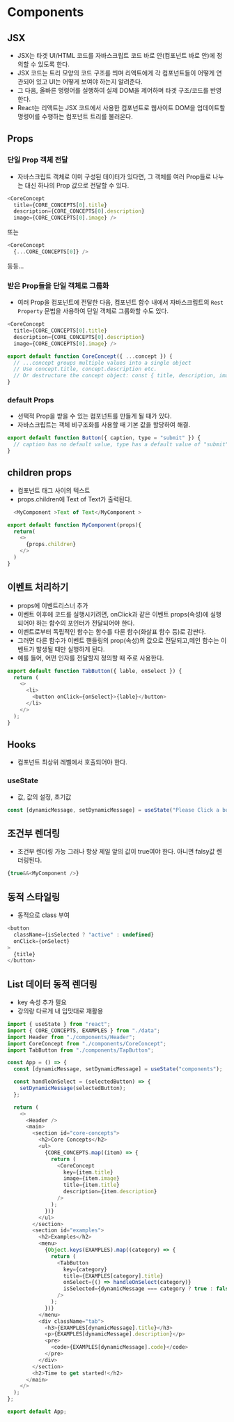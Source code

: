 # Components

## JSX
- JSX는 타겟 UI/HTML 코드를 자바스크립트 코드 바로 안(컴포넌트 바로 안)에 정의할 수 있도록 한다.
- JSX 코드는 트리 모양의 코드 구조를 띄며 리액트에게 각 컴포넌트들이 어떻게 연관되어 있고 UI는 어떻게 보여야 하는지 알려준다.
- 그 다음, 올바른 명령어를 실행하여 실제 DOM을 제어하며 타겟 구조/코드를 반영한다.
- React는 리액트는 JSX 코드에서 사용한 컴포넌트로 웹사이트 DOM을 업데이트할 명령어를 수행하는 컴포넌트 트리를 불러온다. 

## Props

### 단일 Prop 객체 전달

- 자바스크립트 객체로 이미 구성된 데이터가 있다면, 그 객체를 여러 Prop들로 나누는 대신 하나의 Prop 값으로 전달할 수 있다.

```javascript
<CoreConcept
  title={CORE_CONCEPTS[0].title}
  description={CORE_CONCEPTS[0].description}  
  image={CORE_CONCEPTS[0].image} />
```
또는
```javascript
<CoreConcept
  {...CORE_CONCEPTS[0]} />
```
등등...

### 받은 Prop들을 단일 객체로 그룹화

- 여러 Prop을 컴포넌트에 전달한 다음, 컴포넌트 함수 내에서 자바스크립트의 `Rest Property`  문법을 사용하여 단일 객체로 그룹화할 수도 있다.

```javascript
<CoreConcept
  title={CORE_CONCEPTS[0].title}
  description={CORE_CONCEPTS[0].description}  
  image={CORE_CONCEPTS[0].image} />
```
```javascript
export default function CoreConcept({ ...concept }) { 
  // ...concept groups multiple values into a single object
  // Use concept.title, concept.description etc.
  // Or destructure the concept object: const { title, description, image } = concept;
}
```

### default Props

- 선택적 Prop을 받을 수 있는 컴포넌트를 만들게 될 때가 있다.
- 자바스크립트는 객체 비구조화를 사용할 때 기본 값을 할당하여 해결.

```javascript
export default function Button({ caption, type = "submit" }) { 
  // caption has no default value, type has a default value of "submit" 
}
```

## children props

- 컴포넌트 태그 사이의 텍스트
- props.children에 Text of Text가 출력된다.

```javascript
  <MyComponent >Text of Text</MyComponent >
```

```javascript
export default function MyComponent(props){
  return(
    <>
      {props.children}
    </>
  )
}
```



## 이벤트 처리하기

- props에 이벤트리스너 추가
- 이벤트 이후에 코드를 실행시키려면, onClick과 같은 이벤트 props(속성)에 실행되어야 하는 함수의 포인터가 전달되어야 한다.
- 이벤트로부터 독립적인 함수는 함수를 다룬 함수(화살표 함수 등)로 감싼다.
- 그러면 다른 함수가 이벤트 핸들링의 prop(속성)의 값으로 전달되고,메인 함수는 이벤트가 발생될 때만 실행하게 된다.
- 예를 들어, 어떤 인자를 전달할지 정의할 때 주로 사용한다.

```javascript
export default function TabButton({ lable, onSelect }) {
  return (
    <>
      <li>
        <button onClick={onSelect}>{lable}</button>
      </li>
    </>
  );
}

```

## Hooks
  
- 컴포넌트 최상위 레벨에서 호출되어야 한다.

### useState

- 값, 값의 설정, 초기값
 
```javascript
const [dynamicMessage, setDynamicMessage] = useState("Please Click a button");
```

## 조건부 렌더링

- 조건부 렌더링 가능 그러나 항상 제일 앞의 값이 true여야 한다. 아니면 falsy값 렌더링된다.

```javascript
{true&&<MyComponent />}
```

## 동적 스타일링

- 동적으로 class 부여
  
```javascript
<button
  className={isSelected ? "active" : undefined}
  onClick={onSelect}
>
  {title}
</button>
```

## List 데이터 동적 렌더링

- key 속성 추가 필요
- 강의랑 다르게 내 입맛대로 재활용

```javascript
import { useState } from "react";
import { CORE_CONCEPTS, EXAMPLES } from "./data";
import Header from "./components/Header";
import CoreConcept from "./components/CoreConcept";
import TabButton from "./components/TapButton";

const App = () => {
  const [dynamicMessage, setDynamicMessage] = useState("components");

  const handleOnSelect = (selectedButton) => {
    setDynamicMessage(selectedButton);
  };

  return (
    <>
      <Header />
      <main>
        <section id="core-concepts">
          <h2>Core Concepts</h2>
          <ul>
            {CORE_CONCEPTS.map((item) => {
              return (
                <CoreConcept
                  key={item.title}
                  image={item.image}
                  title={item.title}
                  description={item.description}
                />
              );
            })}
          </ul>
        </section>
        <section id="examples">
          <h2>Examples</h2>
          <menu>
            {Object.keys(EXAMPLES).map((category) => {
              return (
                <TabButton
                  key={category}
                  title={EXAMPLES[category].title}
                  onSelect={() => handleOnSelect(category)}
                  isSelected={dynamicMessage === category ? true : false}
                />
              );
            })}
          </menu>
          <div className="tab">
            <h3>{EXAMPLES[dynamicMessage].title}</h3>
            <p>{EXAMPLES[dynamicMessage].description}</p>
            <pre>
              <code>{EXAMPLES[dynamicMessage].code}</code>
            </pre>
          </div>
        </section>
        <h2>Time to get started!</h2>
      </main>
    </>
  );
};

export default App;

```






